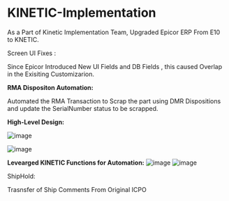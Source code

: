 # KINETIC-Implementation

As a Part of Kinetic Implementation Team, Upgraded Epicor ERP From E10 to KNETIC.

Screen UI Fixes :


Since Epicor Introduced New UI Fields and DB Fields , this caused Overlap in the Exisiting Customizarion.



**RMA Dispositon Automation:**

Automated the  RMA Transaction to Scrap the part using DMR Dispositions and update the SerialNumber status to be scrapped.

**High-Level Design:**

![image](https://github.com/MuraliDharanGopalakrishnan/KINETIC-Implementation/assets/102019076/ac258b57-40a8-4231-a240-82f3d953ebb3)

![image](https://github.com/MuraliDharanGopalakrishnan/KINETIC-Implementation/assets/102019076/3e1295c5-5612-4cdb-ba06-e108f32fda16)

**Levearged KINETIC Functions for Automation:**
![image](https://github.com/MuraliDharanGopalakrishnan/KINETIC-Implementation/assets/102019076/1b9db631-5f06-4e86-9e9c-85579cec7f01)
![image](https://github.com/MuraliDharanGopalakrishnan/KINETIC-Implementation/assets/102019076/006807bb-d629-4145-ac7a-2b330d20ba61)




ShipHold:



Trasnsfer of Ship Comments From Original ICPO 


